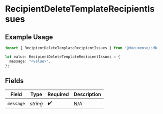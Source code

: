 # RecipientDeleteTemplateRecipientIssues

## Example Usage

```typescript
import { RecipientDeleteTemplateRecipientIssues } from "@documenso/sdk-typescript/models/errors";

let value: RecipientDeleteTemplateRecipientIssues = {
  message: "<value>",
};
```

## Fields

| Field              | Type               | Required           | Description        |
| ------------------ | ------------------ | ------------------ | ------------------ |
| `message`          | *string*           | :heavy_check_mark: | N/A                |
